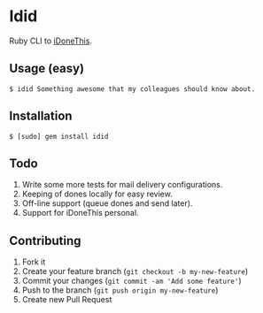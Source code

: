 # Idid

Ruby CLI to [iDoneThis](http://idonethis.com).

## Usage (easy)

    $ idid Something awesome that my colleagues should know about.

## Installation

    $ [sudo] gem install idid

## Todo

1. Write some more tests for mail delivery configurations.
2. Keeping of dones locally for easy review.
3. Off-line support (queue dones and send later).
4. Support for iDoneThis personal.

## Contributing

1. Fork it
2. Create your feature branch (`git checkout -b my-new-feature`)
3. Commit your changes (`git commit -am 'Add some feature'`)
4. Push to the branch (`git push origin my-new-feature`)
5. Create new Pull Request
